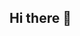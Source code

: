 ## Hi there 👋

<!--
**vilnis-kulta/vilnis-kulta** is a ✨ _special_ ✨ repository because its `README.md` (this file) appears on your GitHub profile.

<img src="https://i.gifer.com/2iFb.gif">


🌱 I’m currently learning IT grounds 🌱

-->
